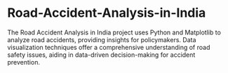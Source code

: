 # Road-Accident-Analysis-in-India
The Road Accident Analysis in India project uses Python and Matplotlib to analyze road accidents, providing insights for policymakers. Data visualization techniques offer a comprehensive understanding of road safety issues, aiding in data-driven decision-making for accident prevention.
